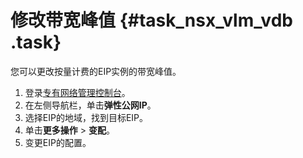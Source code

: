 # 修改带宽峰值 {#task_nsx_vlm_vdb .task}

您可以更改按量计费的EIP实例的带宽峰值。

1.  登录[专有网络管理控制台](https://vpcnext.console.aliyun.com)。 
2.  在左侧导航栏，单击**弹性公网IP**。 
3.  选择EIP的地域，找到目标EIP。 
4.  单击**更多操作** \> **变配**。 
5.  变更EIP的配置。 

